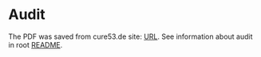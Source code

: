 # Audit

The PDF was saved from cure53.de site: [URL](https://cure53.de/pentest-report_hashing-libs.pdf). See information about audit in root [README](../README.md).
